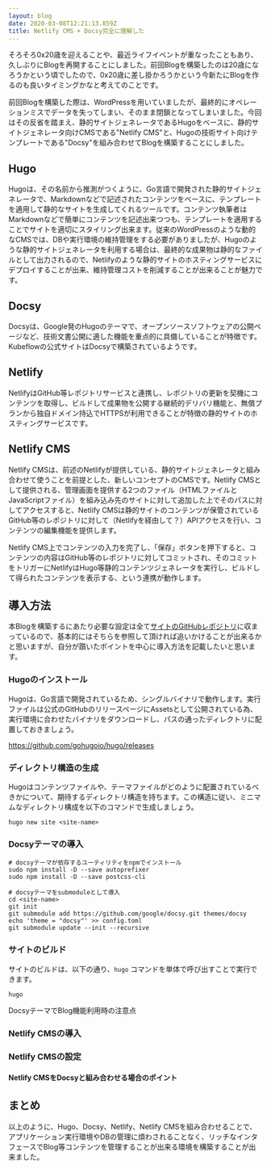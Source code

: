 ```yaml
---
layout: blog
date: 2020-03-08T12:21:13.859Z
title: Netlify CMS + Docsy完全に理解した
---
```

そろそろ0x20歳を迎えることや、最近ライフイベントが重なったこともあり、久しぶりにBlogを再開することにしました。前回Blogを構築したのは20歳になろうかという頃でしたので、0x20歳に差し掛かろうかという今新たにBlogを作るのも良いタイミングかなと考えてのことです。

前回Blogを構築した際は、WordPressを用いていましたが、最終的にオペレーションミスでデータを失ってしまい、そのまま閉鎖となってしまいました。今回はその反省を踏まえ、静的サイトジェネレータであるHugoをベースに、静的サイトジェネレータ向けCMSである"Netlify CMS"と、Hugoの技術サイト向けテンプレートである"Docsy"を組み合わせてBlogを構築することにしました。

## Hugo

Hugoは、その名前から推測がつくように、Go言語で開発された静的サイトジェネレータで、Markdownなどで記述されたコンテンツをベースに、テンプレートを適用して静的なサイトを生成してくれるツールです。コンテンツ執筆者はMarkdownなどで簡単にコンテンツを記述出来つつも、テンプレートを適用することでサイトを適切にスタイリング出来ます。従来のWordPressのような動的なCMSでは、DBや実行環境の維持管理をする必要がありましたが、Hugoのような静的サイトジェネレータを利用する場合は、最終的な成果物は静的なファイルとして出力されるので、Netlifyのような静的サイトのホスティングサービスにデプロイすることが出来、維持管理コストを削減することが出来ることが魅力です。

## Docsy

Docsyは、Google発のHugoのテーマで、オープンソースソフトウェアの公開ページなど、技術文書公開に適した機能を重点的に具備していることが特徴です。Kubeflowの公式サイトはDocsyで構築されているようです。

## Netlify

NetlifyはGitHub等レポジトリサービスと連携し、レポジトリの更新を契機にコンテンツを取得し、ビルドして成果物を公開する継続的デリバリ機能と、無償プランから独自ドメイン持込でHTTPSが利用できることが特徴の静的サイトのホスティングサービスです。

## Netlify CMS

Netlify CMSは、前述のNetlifyが提供している、静的サイトジェネレータと組み合わせて使うことを前提とした、新しいコンセプトのCMSです。Netlify CMSとして提供される、管理画面を提供する2つのファイル（HTMLファイルとJavaScriptファイル）を組み込み先のサイトに対して追加した上でそのパスに対してアクセスすると、Netlify CMSは静的サイトのコンテンツが保管されているGitHub等のレポジトリに対して（Netlifyを経由して？）APIアクセスを行い、コンテンツの編集機能を提供します。

Netlify CMS上でコンテンツの入力を完了し、「保存」ボタンを押下すると、コンテンツの内容はGitHub等のレポジトリに対してコミットされ、そのコミットをトリガーにNetlifyはHugo等静的コンテンツジェネレータを実行し、ビルドして得られたコンテンツを表示する、という連携が動作します。

## 導入方法

本Blogを構築するにあたり必要な設定は全て[サイトのGitHubレポジトリ](https://github.com/sharplab/sharplab.net)に収まっているので、基本的にはそちらを参照して頂ければ追いかけることが出来るかと思いますが、自分が躓いたポイントを中心に導入方法を記載したいと思います。

### Hugoのインストール

Hugoは、Go言語で開発されているため、シングルバイナリで動作します。実行ファイルは公式のGitHubのリリースページにAssetsとして公開されている為、実行環境に合わせたバイナリをダウンロードし、パスの通ったディレクトリに配置しておきましょう。

<https://github.com/gohugoio/hugo/releases>

### ディレクトリ構造の生成

Hugoはコンテンツファイルや、テーマファイルがどのように配置されているべきかについて、期待するディレクトリ構造を持ちます。この構造に従い、ミニマムなディレクトリ構成を以下のコマンドで生成しましょう。

```shell
hugo new site <site-name>
```

### Docsyテーマの導入

```
# docsyテーマが依存するユーティリティをnpmでインストール
sudo npm install -D --save autoprefixer
sudo npm install -D --save postcss-cli

# docsyテーマをsubmoduleとして導入
cd <site-name>
git init
git submodule add https://github.com/google/docsy.git themes/docsy
echo 'theme = "docsy"' >> config.toml
git submodule update --init --recursive
```

### サイトのビルド

サイトのビルドは、以下の通り、`hugo` コマンドを単体で呼び出すことで実行できます。

```
hugo
```

DocsyテーマでBlog機能利用時の注意点

### Netlify CMSの導入

### Netlify CMSの設定

#### Netlify CMSをDocsyと組み合わせる場合のポイント

## まとめ

以上のように、Hugo、Docsy、Netlify、Netlify CMSを組み合わせることで、アプリケーション実行環境やDBの管理に煩わされることなく、リッチなインタフェースでBlog等コンテンツを管理することが出来る環境を構築することが出来ました。